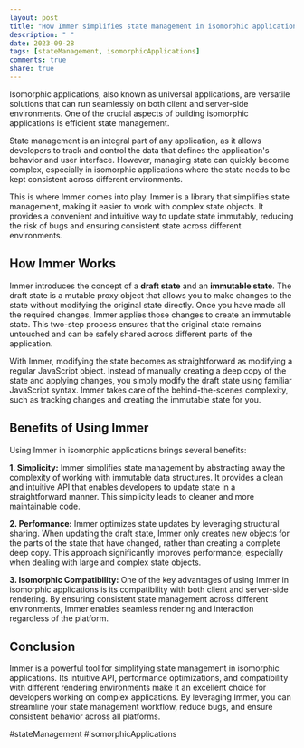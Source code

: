 ```yaml
---
layout: post
title: "How Immer simplifies state management in isomorphic applications"
description: " "
date: 2023-09-28
tags: [stateManagement, isomorphicApplications]
comments: true
share: true
---
```


Isomorphic applications, also known as universal applications, are versatile solutions that can run seamlessly on both client and server-side environments. One of the crucial aspects of building isomorphic applications is efficient state management. 

State management is an integral part of any application, as it allows developers to track and control the data that defines the application's behavior and user interface. However, managing state can quickly become complex, especially in isomorphic applications where the state needs to be kept consistent across different environments.

This is where Immer comes into play. Immer is a library that simplifies state management, making it easier to work with complex state objects. It provides a convenient and intuitive way to update state immutably, reducing the risk of bugs and ensuring consistent state across different environments.

## How Immer Works

Immer introduces the concept of a **draft state** and an **immutable state**. The draft state is a mutable proxy object that allows you to make changes to the state without modifying the original state directly. Once you have made all the required changes, Immer applies those changes to create an immutable state. This two-step process ensures that the original state remains untouched and can be safely shared across different parts of the application.

With Immer, modifying the state becomes as straightforward as modifying a regular JavaScript object. Instead of manually creating a deep copy of the state and applying changes, you simply modify the draft state using familiar JavaScript syntax. Immer takes care of the behind-the-scenes complexity, such as tracking changes and creating the immutable state for you.

## Benefits of Using Immer

Using Immer in isomorphic applications brings several benefits:

**1. Simplicity:**
Immer simplifies state management by abstracting away the complexity of working with immutable data structures. It provides a clean and intuitive API that enables developers to update state in a straightforward manner. This simplicity leads to cleaner and more maintainable code.

**2. Performance:**
Immer optimizes state updates by leveraging structural sharing. When updating the draft state, Immer only creates new objects for the parts of the state that have changed, rather than creating a complete deep copy. This approach significantly improves performance, especially when dealing with large and complex state objects.

**3. Isomorphic Compatibility:**
One of the key advantages of using Immer in isomorphic applications is its compatibility with both client and server-side rendering. By ensuring consistent state management across different environments, Immer enables seamless rendering and interaction regardless of the platform.

## Conclusion

Immer is a powerful tool for simplifying state management in isomorphic applications. Its intuitive API, performance optimizations, and compatibility with different rendering environments make it an excellent choice for developers working on complex applications. By leveraging Immer, you can streamline your state management workflow, reduce bugs, and ensure consistent behavior across all platforms.

\#stateManagement #isomorphicApplications